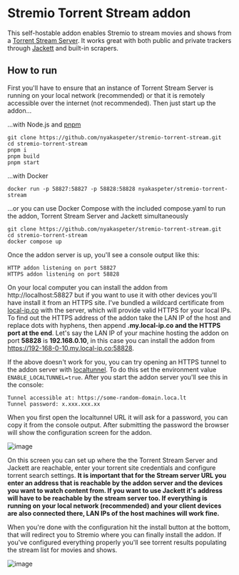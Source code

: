 # Stremio Torrent Stream addon

This self-hostable addon enables Stremio to stream movies and shows from a [Torrent Stream Server](https://github.com/nyakaspeter/torrent-stream-server). It works great with both public and private trackers through [Jackett](https://github.com/Jackett/Jackett) and built-in scrapers.

## How to run

First you'll have to ensure that an instance of Torrent Stream Server is running on your local network (recommended) or that it is remotely accessible over the internet (not recommended). Then just start up the addon...

...with Node.js and [pnpm](https://pnpm.io/installation)
```
git clone https://github.com/nyakaspeter/stremio-torrent-stream.git
cd stremio-torrent-stream
pnpm i
pnpm build
pnpm start
```

...with Docker
```
docker run -p 58827:58827 -p 58828:58828 nyakaspeter/stremio-torrent-stream
```

...or you can use Docker Compose with the included compose.yaml to run the addon, Torrent Stream Server and Jackett simultaneously
```
git clone https://github.com/nyakaspeter/stremio-torrent-stream.git
cd stremio-torrent-stream
docker compose up
```

Once the addon server is up, you'll see a console output like this:
```
HTTP addon listening on port 58827
HTTPS addon listening on port 58828
```

On your local computer you can install the addon from http://localhost:58827 but if you want to use it with other devices you'll have install it from an HTTPS site. I've bundled a wildcard certificate from [local-ip.co](http://local-ip.co/) with the server, which will provide valid HTTPS for your local IPs. To find out the HTTPS address of the addon take the LAN IP of the host and replace dots with hyphens, then append **.my.local-ip.co and the HTTPS port at the end**. Let's say the LAN IP of your machine hosting the addon on port **58828** is **192.168.0.10**, in this case you can install the addon from https://192-168-0-10.my.local-ip.co:58828.

If the above doesn't work for you, you can try opening an HTTPS tunnel to the addon server with [localtunnel](https://theboroer.github.io/localtunnel-www/). To do this set the environment value `ENABLE_LOCALTUNNEL=true`. After you start the addon server you'll see this in the console:
```
Tunnel accessible at: https://some-random-domain.loca.lt
Tunnel password: x.xxx.xxx.xx
```

When you first open the localtunnel URL it will ask for a password, you can copy it from the console output. After submitting the password the browser will show the configuration screen for the addon.

![image](https://github.com/nyakaspeter/stremio-torrent-stream/assets/43880678/f25f8d62-ec3a-425c-b62e-0928d000b893)

On this screen you can set up where the the Torrent Stream Server and Jackett are reachable, enter your torrent site credentials and configure torrent search settings. **It is important that for the Stream server URL you enter an address that is reachable by the addon server and the devices you want to watch content from. If you want to use Jackett it's address will have to be reachable by the stream server too. If everything is running on your local network (recommended) and your client devices are also connected there, LAN IPs of the host machines will work fine.**

When you're done with the configuration hit the install button at the bottom, that will redirect you to Stremio where you can finally install the addon. If you've configured everything properly you'll see torrent results populating the stream list for movies and shows.

![image](https://github.com/nyakaspeter/torrent-stream-server/assets/43880678/87fbf602-d2c5-4d4f-9e4e-eda21ed58c51)
